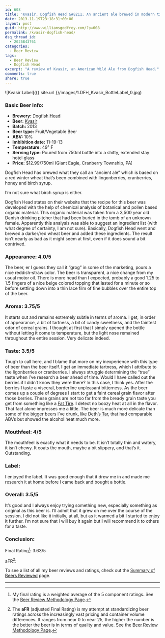 ```yaml
---
id: 608
title: 'Kvasir, Dogfish Head &#8211; An ancient ale brewed in modern times'
date: 2013-11-19T23:18:31+00:00
layout: post
guid: http://www.williamsgodfrey.com/?p=608
permalink: /kvasir-dogfish-head/
dsq_thread_id:
  - 2025843761
categories:
  - Beer Review
tags:
  - Beer Review
  - Dogfish Head
excerpt: "A review of Kvasir, an American Wild Ale from Dogfish Head."
comments: true
share: true
---
```


![Kvasir Label]({{ site.url }}/images/1.DFH_Kvasir_BottleLabel_0.jpg)

### Basic Beer Info:

  * **Brewery:** [Dogfish Head](http://www.dogfish.com/)
  * **Beer:** [Kvasir](http://www.dogfish.com/brews-spirits/the-brews/occasional-rarities/kvasir/index.htm)
  * **Batch:** 2013
  * **Beer type:** Fruit/Vegetable Beer
  * **ABV:** 10%
  * **Imbibition date:** 11-19-13
  * **Temperature:** 49° F
  * **Serving type:** Poured from 750ml bottle into a shitty, extended stay hotel glass
  * **Price:** $12.99/750ml (Giant Eagle, Cranberry Township, PA)

Dogfish Head has brewed what they call an &#8220;ancient ale&#8221; which is based on a red winter wheat that&#8217;s been combined with lingonberries, cranberries, honey and birch syrup.

I&#8217;m not sure what birch syrup is either.

Dogfish Head states on their website that the recipe for this beer was developed with the help of chemical analysis of botanical and pollen based organic material. This organic material was taken from a 3,500 year old Danish drinking pitcher that had been buried in the tomb of an unknown female. Apparently this analysis was able to suggest&nbsp;an ingredient list&nbsp;(with what degree of certainty, I am not sure). Basically, Dogfish Head went and brewed a darker/red wheat beer and added these ingredients. The result isn&#8217;t nearly as bad as it might seem at first, even if it does sound a bit contrived.

### Appearance: 4.0/5

The beer, er I guess they call it &#8220;grog&#8221; in some of the marketing, pours a nice reddish-straw color. The beer is transparent, a nice change from my usual motor oil. There is more head than I expected, probably a good 1.25 to 1.5 fingers of a nice beige colored topping that lasted for a minute or so before settling down into a thin lace film of fine bubbles over the entire top of the beer.

### Aroma: 3.75/5 

It starts out and remains extremely subtle in terms of aroma. I get, in order of appearance, a bit of tartness, a bit of candy sweetness, and the faintest odor of cereal grains. I thought at first that I simply opened the bottle without letting it come to temperature, but the light nose remained throughout the entire session. Very delicate indeed.

### Taste: 3.5/5 

Tough to call here, and I blame that more on my inexperience with this type of beer than the beer itself. I get an immediate tartness, which I attribute to the ligonberries or cranberries. I always struggle determining the &#8220;true&#8221; taste when I&#8217;ve research a beer ahead of time. Would I have called out the berries if I didn&#8217;t know they were there? In this case, I think yes. After the berries I taste a visceral, borderline unpleasant bitterness. As the beer comes up a couple of degrees I start to get a faint cereal grain flavor after those berries. These grains are not too far from the bready grain taste you get from something like a [Fat Tire](http://www.newbelgium.com/beer/detail.aspx?id=7c5b394b-d7b7-486a-ac9a-316256a7b0ee). I detect no boozy heat at all in the flavor. That fact alone impresses me a little. The beer is much more delicate than some of the bigger beers I&#8217;ve drunk, like [Deth&#8217;s Tar](http://www.williamsgodfrey.com/deths-tar-revolution-brewing/), that had comparable ABVs but showed the alcohol heat much more.

### Mouthfeel: 4/5

The mouthfeel is exactly what it needs to be. It isn&#8217;t totally thin and watery, it isn&#8217;t chewy. It coats the mouth, maybe a bit slippery, and that&#8217;s it. Outstanding.

### Label:

I enjoyed the label. It was good enough that it drew me in and made me research it at home before I came back and bought a bottle.

### Overall: 3.5/5 

It&#8217;s good and I always enjoy trying something new, especially something as original as this beer is. I&#8217;ll admit that it grew on me over the course of the session. I did not like it initially, at all, but as it warmed a bit I started to enjoy it further. I&#8217;m not sure that I will buy it again but I will recommend it to others for a taste.

### Conclusion:

Final Rating[^1]: 3.63/5

aFR[^2]:  


To see a list of all my beer reviews and ratings, check out the [Summary of Beers Reviewed](http://www.williamsgodfrey.com/summary-beers-reviewed-scores/ "All reviewed beers and their ratings") page.

---

[^1]: My final rating is a weighted average of the 5 component ratings. See the [Beer Review Methodology Page](http://www.williamsgodfrey.com/beer-review-methodology/ "Beer Review Methodology").
[^2]: The **aFR** (adjusted Final Rating) is my attempt at standardizing beer ratings across the increasingly vast pricing and container volume differences. It ranges from near 0 to near 25, the higher the number is the better the beer is in terms of quality and value. See the [Beer Review Methodology Page](http://www.williamsgodfrey.com/beer-review-methodology/ "Beer Review Methodology").
